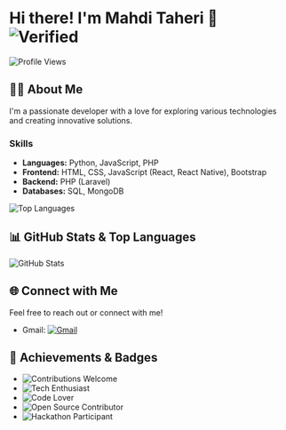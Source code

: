 # Hi there! I'm Mahdi Taheri 👋 ![Verified](https://img.shields.io/badge/Verified-blueviolet?style=flat-square)
![Profile Views](https://komarev.com/ghpvc/?username=MhdiTaheri&color=blueviolet)

## 👨‍💻 About Me
I'm a passionate developer with a love for exploring various technologies and creating innovative solutions.

### Skills
- **Languages:** Python, JavaScript, PHP
- **Frontend:** HTML, CSS, JavaScript (React, React Native), Bootstrap
- **Backend:** PHP (Laravel)
- **Databases:** SQL, MongoDB
  
![Top Languages](https://github-readme-stats.vercel.app/api/top-langs/?username=MhdiTaheri&layout=compact&theme=radical)

## 📊 GitHub Stats & Top Languages
![GitHub Stats](https://github-readme-stats.vercel.app/api?username=MhdiTaheri&show_icons=true&theme=radical)

## 🌐 Connect with Me
Feel free to reach out or connect with me!
- Gmail: [![Gmail](https://img.shields.io/badge/Gmail-D14836?style=flat&logo=gmail&logoColor=white)](mailto:vip.mahditaheri@gmail.com)
## 🌟 Achievements & Badges
- ![Contributions Welcome](https://img.shields.io/badge/Contributions-Welcome-brightgreen)
- ![Tech Enthusiast](https://img.shields.io/badge/Tech-Enthusiast-orange)
- ![Code Lover](https://img.shields.io/badge/Code-Lover-blue)
- ![Open Source Contributor](https://img.shields.io/badge/Open%20Source-Contributor-green)
- ![Hackathon Participant](https://img.shields.io/badge/Hackathon-Participant-red)
